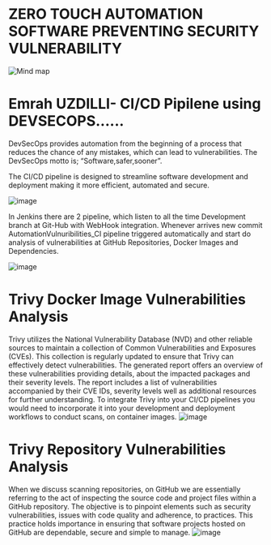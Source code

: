 # ZERO TOUCH AUTOMATION SOFTWARE PREVENTING SECURITY VULNERABILITY

![Mind map](https://github.com/emrah-uzdilli/DevSecOps-WebApplication/assets/62702253/5abe489e-38e1-410d-a2bf-ccf6d6d308e8)

# Emrah UZDILLI- CI/CD Pipilene using DEVSECOPS......
 DevSecOps provides automation from the beginning of a process that reduces the
 chance of any mistakes, which can lead to vulnerabilities. The DevSecOps motto is;
 “Software,safer,sooner”.

 The CI/CD pipeline is designed to streamline software development and deployment making it more
 efficient, automated and secure.

![image](https://github.com/emrah-uzdilli/DevSecOps-WebApplication/assets/62702253/97eb8a70-f3be-4fe6-a51d-cc076f878f15)

 In Jenkins there are 2 pipeline, which listen to all the time Development branch at Git-Hub with
 WebHook integration. Whenever arrives new commit AutomationVulnuribilities_CI pipeline
 triggered automatically and start do analysis of vulnerabilities at GitHub Repositories, Docker Images
 and Dependencies.

![image](https://github.com/emrah-uzdilli/DevSecOps-WebApplication/assets/62702253/1bc0b394-25f1-4786-a38a-94afbd3b647a)

# Trivy Docker Image Vulnerabilities Analysis
Trivy utilizes the National Vulnerability Database (NVD) and other reliable sources to maintain a
collection of Common Vulnerabilities and Exposures (CVEs). This collection is regularly updated to
ensure that Trivy can effectively detect vulnerabilities. The generated report offers an overview of
these vulnerabilities providing details, about the impacted packages and their severity levels. The
report includes a list of vulnerabilities accompanied by their CVE IDs, severity levels well as
additional resources for further understanding. To integrate Trivy into your CI/CD pipelines you
would need to incorporate it into your development and deployment workflows to conduct scans,
on container images.
![image](https://github.com/emrah-uzdilli/DevSecOps-WebApplication/assets/62702253/06fcd615-148f-4276-894f-4c8176dbfd1e)

# Trivy Repository Vulnerabilities Analysis
When we discuss scanning repositories, on GitHub we are essentially referring to the act of
inspecting the source code and project files within a GitHub repository. The objective is to pinpoint
elements such as security vulnerabilities, issues with code quality and adherence, to practices. This
practice holds importance in ensuring that software projects hosted on GitHub are dependable,
secure and simple to manage.
![image](https://github.com/emrah-uzdilli/DevSecOps-WebApplication/assets/62702253/9ac21bae-0b56-449b-a7db-04456e239c15)
